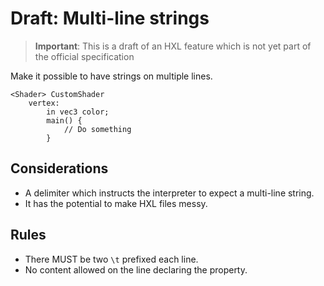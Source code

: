 # Draft: Multi-line strings

> **Important**:
> This is a draft of an HXL feature which is not yet part of the official specification

Make it possible to have strings on multiple lines.

````text
<Shader> CustomShader
    vertex:
        in vec3 color;
        main() {
            // Do something
        }
````

## Considerations

- A delimiter which instructs the interpreter to expect a multi-line string.
- It has the potential to make HXL files messy.

## Rules

- There MUST be two ``\t`` prefixed each line.
- No content allowed on the line declaring the property.

